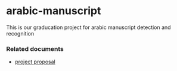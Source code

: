 # arabic-manuscript
This is our graducation project for arabic manuscript detection and recognition

### Related documents
- [project proposal](https://docs.google.com/document/d/12O2DOqlpdWmnmji1PYxeqzZi2ZedFNJoLc0nqSufr1c/edit?usp=sharing)

